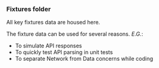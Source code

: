 ### Fixtures folder

All key fixtures data are housed here.

The fixture data can be used for several reasons. _E.G._:

- To simulate API responses
- To quickly test API parsing in unit tests
- To separate Network from Data concerns while coding
